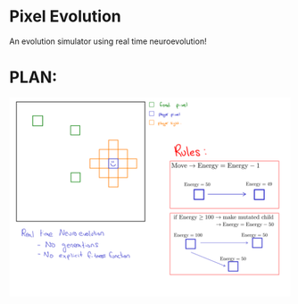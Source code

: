 # Pixel Evolution
 An evolution simulator using real time neuroevolution!

# PLAN:
![plan of action](\plan.png)
